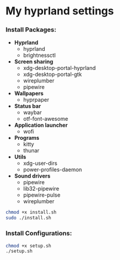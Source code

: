 # My hyprland settings

### Install Packages:

* __Hyprland__
	* hyprland
	* brightnessctl
* __Screen sharing__
	* xdg-desktop-portal-hyprland
	* xdg-desktop-portal-gtk
	* wireplumber
	* pipewire
* __Wallpapers__
	* hyprpaper
* __Status bar__
	* waybar
	* otf-font-awesome
* __Application launcher__
	* wofi
* __Programs__
	* kitty
	* thunar
* __Utils__
	* xdg-user-dirs
	* power-profiles-daemon
* __Sound drivers__
	* pipewire
	* lib32-pipewire
	* pipewire-pulse
	* wireplumber

```bash
chmod +x install.sh
sudo ./install.sh
```

### Install Configurations:

```bash
chmod +x setup.sh
./setup.sh
```